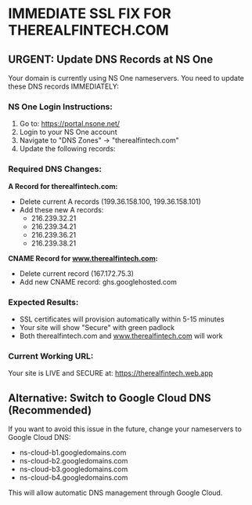 # IMMEDIATE SSL FIX FOR THEREALFINTECH.COM

## URGENT: Update DNS Records at NS One

Your domain is currently using NS One nameservers. You need to update these DNS records IMMEDIATELY:

### NS One Login Instructions:
1. Go to: https://portal.nsone.net/
2. Login to your NS One account
3. Navigate to "DNS Zones" → "therealfintech.com"
4. Update the following records:

### Required DNS Changes:

**A Record for therealfintech.com:**
- Delete current A records (199.36.158.100, 199.36.158.101)
- Add these new A records:
  - 216.239.32.21
  - 216.239.34.21
  - 216.239.36.21  
  - 216.239.38.21

**CNAME Record for www.therealfintech.com:**
- Delete current record (167.172.75.3)
- Add new CNAME record: ghs.googlehosted.com

### Expected Results:
- SSL certificates will provision automatically within 5-15 minutes
- Your site will show "Secure" with green padlock
- Both therealfintech.com and www.therealfintech.com will work

### Current Working URL:
Your site is LIVE and SECURE at: https://therealfintech.web.app

## Alternative: Switch to Google Cloud DNS (Recommended)

If you want to avoid this issue in the future, change your nameservers to Google Cloud DNS:
- ns-cloud-b1.googledomains.com
- ns-cloud-b2.googledomains.com  
- ns-cloud-b3.googledomains.com
- ns-cloud-b4.googledomains.com

This will allow automatic DNS management through Google Cloud.
